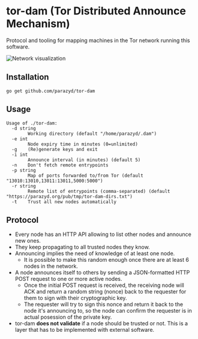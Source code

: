tor-dam (Tor Distributed Announce Mechanism)
============================================

Protocol and tooling for mapping machines in the Tor network running
this software.

![Network visualization](https://raw.githubusercontent.com/parazyd/tor-dam/master/contrib/network.gif)


Installation
------------

```
go get github.com/parazyd/tor-dam
```

Usage
-----

```
Usage of ./tor-dam:
  -d string
        Working directory (default "/home/parazyd/.dam")
  -e int
        Node expiry time in minutes (0=unlimited)
  -g    (Re)generate keys and exit
  -i int
        Announce interval (in minutes) (default 5)
  -n    Don't fetch remote entrypoints
  -p string
        Map of ports forwarded to/from Tor (default "13010:13010,13011:13011,5000:5000")
  -r string
        Remote list of entrypoints (comma-separated) (default "https://parazyd.org/pub/tmp/tor-dam-dirs.txt")
  -t    Trust all new nodes automatically
```

Protocol
--------

* Every node has an HTTP API allowing to list other nodes and announce
  new ones.
* They keep propagating to all trusted nodes they know.
* Announcing implies the need of knowledge of at least one node.
  * It is possible to make this random enough once there are at least
    6 nodes in the network.
* A node announces itself to others by sending a JSON-formatted HTTP
  POST request to one or more active nodes.
  * Once the initial POST request is received, the receiving node will
    ACK and return a random string (nonce) back to the requester for
    them to sign with their cryptographic key.
  * The requester will try to sign this nonce and return it back to
    the node it's announcing to, so the node can confirm the requester
    is in actual posession of the private key.
* tor-dam **does not validate** if a node should be trusted or not.
  This is a layer that has to be implemented with external software.
